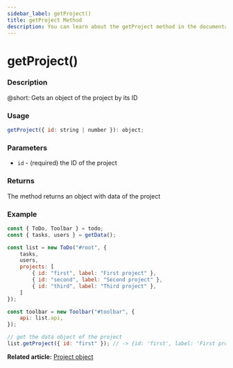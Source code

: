 ```yaml
---
sidebar_label: getProject()
title: getProject Method
description: You can learn about the getProject method in the documentation of the DHTMLX JavaScript To Do List library. Browse developer guides and API reference, try out code examples and live demos, and download a free 30-day evaluation version of DHTMLX To Do List.
---
```


# getProject()

### Description

@short: Gets an object of the project by its ID

### Usage

~~~js
getProject({ id: string | number }): object;
~~~

### Parameters

- `id` - (required) the ID of the project

### Returns

The method returns an object with data of the project

### Example

~~~js {19}
const { ToDo, Toolbar } = todo;
const { tasks, users } = getData();

const list = new ToDo("#root", {
	tasks,
	users,
	projects: [
		{ id: "first", label: "First project" },
		{ id: "second", label: "Second project" },
		{ id: "third", label: "Third project" },
	]
});

const toolbar = new Toolbar("#toolbar", {
	api: list.api,
});

// get the data object of the project
list.getProject({ id: "first" }); // -> {id: 'first', label: 'First project'}
~~~

**Related article:** [Project object](guides/project_object_operations.md)